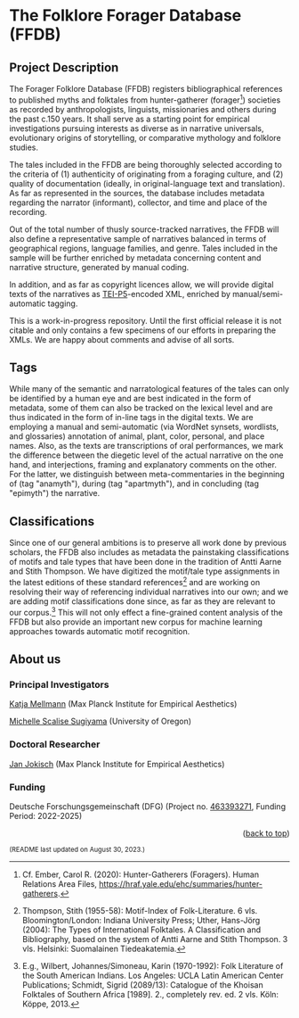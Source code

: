 <a name="readme-top"></a>
# The Folklore Forager Database (FFDB)
## Project Description
The Forager Folklore Database (FFDB) registers bibliographical references to published myths and folktales from hunter-gatherer (forager[^1]) societies as recorded by anthropologists, linguists, missionaries and others during the past c.150 years. It shall serve as a starting point for empirical investigations pursuing interests as diverse as in narrative universals, evolutionary origins of storytelling, or comparative mythology and folklore studies.

The tales included in the FFDB are being thoroughly selected according to the criteria of (1) authenticity of originating from a foraging culture, and (2) quality of documentation (ideally, in original-language text and translation). As far as represented in the sources, the database includes metadata regarding the narrator (informant), collector, and time and place of the recording.

Out of the total number of thusly source-tracked narratives, the FFDB will also define a representative sample of narratives balanced in terms of geographical regions, language families, and genre. Tales included in the sample will be further enriched by metadata concerning content and narrative structure, generated by manual coding.

In addition, and as far as copyright licences allow, we will provide digital texts of the narratives as [TEI-P5](https://tei-c.org/guidelines/p5/)-encoded XML, enriched by manual/semi-automatic tagging.

This is a work-in-progress repository. Until the first official release it is not citable and only contains a few specimens of our efforts in preparing the XMLs. We are happy about comments and advise of all sorts.
## Tags
While many of the semantic and narratological features of the tales can only be identified by a human eye and are best indicated in the form of metadata, some of them can also be tracked on the lexical level and are thus indicated in the form of in-line tags in the digital texts. We are employing a manual and semi-automatic (via WordNet synsets, wordlists, and glossaries) annotation of animal, plant, color, personal, and place names. Also, as the texts are transcriptions of oral performances, we mark the difference between the diegetic level of the actual narrative on the one hand, and interjections, framing and explanatory comments on the other. For the latter, we distinguish between meta-commentaries in the beginning of (tag "anamyth"), during (tag "apartmyth"), and in concluding (tag "epimyth") the narrative. 
## Classifications
Since one of our general ambitions is to preserve all work done by previous scholars, the FFDB also includes as metadata the painstaking classifications of motifs and tale types that have been done in the tradition of Antti Aarne and Stith Thompson. We have digitized the motif/tale type assignments in the latest editions of these standard references[^2] and are working on resolving their way of referencing individual narratives into our own; and we are adding motif classifications done since, as far as they are relevant to our corpus.[^3] This will not only effect a fine-grained content analysis of the FFDB but also provide an important new corpus for machine learning approaches towards automatic motif recognition.
## About us
### Principal Investigators
[Katja Mellmann](https://www.ae.mpg.de/en/the-institute/people/katja-mellmann.html) (Max Planck Institute for Empirical Aesthetics)

[Michelle Scalise Sugiyama](https://cas.uoregon.edu/directory/social-sciences/all/mscalise) (University of Oregon)
### Doctoral Researcher
[Jan Jokisch](https://www.ae.mpg.de/en/the-institute/people/jan-jokisch.html) (Max Planck Institute for Empirical Aesthetics)
### Funding
Deutsche Forschungsgemeinschaft (DFG) (Project no. [463393271](https://gepris.dfg.de/gepris/projekt/463393271?language=en), Funding Period: 2022-2025)

<p align="right">(<a href="#readme-top">back to top</a>)</p>

<sub>(README last updated on August 30, 2023.)</sub>

[^1]: Cf. Ember, Carol R. (2020): Hunter-Gatherers (Foragers). Human Relations Area Files, https://hraf.yale.edu/ehc/summaries/hunter-gatherers.
[^2]: Thompson, Stith (1955-58): Motif-Index of Folk-Literature. 6 vls. Bloomington/London: Indiana University Press; Uther, Hans-Jörg (2004): The Types of International Folktales. A Classification and Bibliography, based on the system of Antti Aarne and Stith Thompson. 3 vls. Helsinki: Suomalainen Tiedeakatemia.
[^3]: E.g., Wilbert, Johannes/Simoneau, Karin (1970-1992): Folk Literature of the South American Indians. Los Angeles: UCLA Latin American Center Publications; Schmidt, Sigrid (2089/13): Catalogue of the Khoisan Folktales of Southern Africa [1989]. 2., completely rev. ed. 2 vls. Köln: Köppe, 2013.
